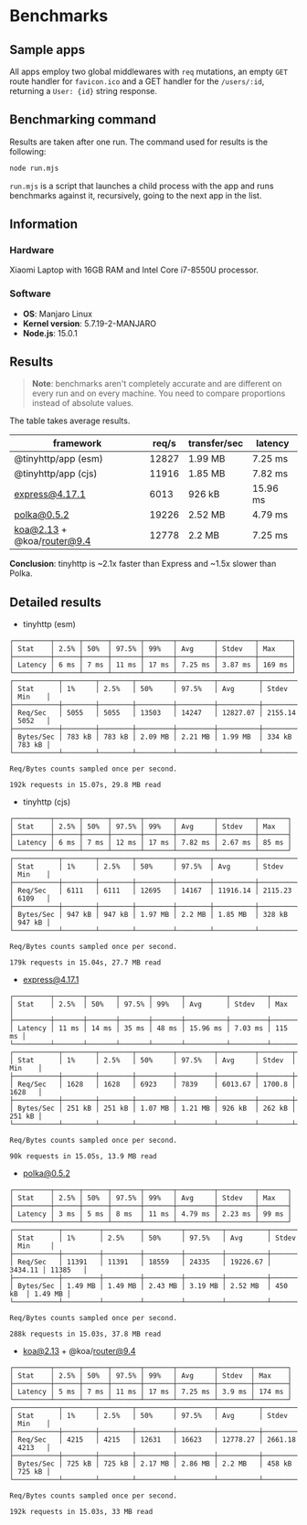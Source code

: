 # Benchmarks

## Sample apps

All apps employ two global middlewares with `req` mutations, an empty `GET` route handler for `favicon.ico` and a GET handler for the `/users/:id`, returning a `User: {id}` string response.

## Benchmarking command

Results are taken after one run. The command used for results is the following:

```sh
node run.mjs
```

`run.mjs` is a script that launches a child process with the app and runs benchmarks against it, recursively, going to the next app in the list.

## Information

### Hardware

Xiaomi Laptop with 16GB RAM and Intel Core i7-8550U processor.

### Software

- **OS**: Manjaro Linux
- **Kernel version**: 5.7.19-2-MANJARO
- **Node.js**: 15.0.1

## Results

> **Note**: benchmarks aren't completely accurate and are different on every run and on every machine. You need to compare proportions instead of absolute values.

The table takes average results.

| framework                  | req/s | transfer/sec | latency  |
| -------------------------- | ----- | ------------ | -------- |
| @tinyhttp/app (esm)        | 12827 | 1.99 MB      | 7.25 ms  |
| @tinyhttp/app (cjs)        | 11916 | 1.85 MB      | 7.82 ms  |
| express@4.17.1             | 6013  | 926 kB       | 15.96 ms |
| polka@0.5.2                | 19226 | 2.52 MB      | 4.79 ms  |
| koa@2.13 + @koa/router@9.4 | 12778 | 2.2 MB       | 7.25 ms  |

**Conclusion**: tinyhttp is ~2.1x faster than Express and ~1.5x slower than Polka.

## Detailed results

- tinyhttp (esm)

```
┌─────────┬──────┬──────┬───────┬───────┬─────────┬─────────┬────────┐
│ Stat    │ 2.5% │ 50%  │ 97.5% │ 99%   │ Avg     │ Stdev   │ Max    │
├─────────┼──────┼──────┼───────┼───────┼─────────┼─────────┼────────┤
│ Latency │ 6 ms │ 7 ms │ 11 ms │ 17 ms │ 7.25 ms │ 3.87 ms │ 169 ms │
└─────────┴──────┴──────┴───────┴───────┴─────────┴─────────┴────────┘
┌───────────┬────────┬────────┬─────────┬─────────┬──────────┬─────────┬────────┐
│ Stat      │ 1%     │ 2.5%   │ 50%     │ 97.5%   │ Avg      │ Stdev   │ Min    │
├───────────┼────────┼────────┼─────────┼─────────┼──────────┼─────────┼────────┤
│ Req/Sec   │ 5055   │ 5055   │ 13503   │ 14247   │ 12827.07 │ 2155.14 │ 5052   │
├───────────┼────────┼────────┼─────────┼─────────┼──────────┼─────────┼────────┤
│ Bytes/Sec │ 783 kB │ 783 kB │ 2.09 MB │ 2.21 MB │ 1.99 MB  │ 334 kB  │ 783 kB │
└───────────┴────────┴────────┴─────────┴─────────┴──────────┴─────────┴────────┘

Req/Bytes counts sampled once per second.

192k requests in 15.07s, 29.8 MB read
```

- tinyhttp (cjs)

```
┌─────────┬──────┬──────┬───────┬───────┬─────────┬─────────┬───────┐
│ Stat    │ 2.5% │ 50%  │ 97.5% │ 99%   │ Avg     │ Stdev   │ Max   │
├─────────┼──────┼──────┼───────┼───────┼─────────┼─────────┼───────┤
│ Latency │ 6 ms │ 7 ms │ 12 ms │ 17 ms │ 7.82 ms │ 2.67 ms │ 85 ms │
└─────────┴──────┴──────┴───────┴───────┴─────────┴─────────┴───────┘
┌───────────┬────────┬────────┬─────────┬────────┬──────────┬─────────┬────────┐
│ Stat      │ 1%     │ 2.5%   │ 50%     │ 97.5%  │ Avg      │ Stdev   │ Min    │
├───────────┼────────┼────────┼─────────┼────────┼──────────┼─────────┼────────┤
│ Req/Sec   │ 6111   │ 6111   │ 12695   │ 14167  │ 11916.14 │ 2115.23 │ 6109   │
├───────────┼────────┼────────┼─────────┼────────┼──────────┼─────────┼────────┤
│ Bytes/Sec │ 947 kB │ 947 kB │ 1.97 MB │ 2.2 MB │ 1.85 MB  │ 328 kB  │ 947 kB │
└───────────┴────────┴────────┴─────────┴────────┴──────────┴─────────┴────────┘

Req/Bytes counts sampled once per second.

179k requests in 15.04s, 27.7 MB read
```

- express@4.17.1

```
┌─────────┬───────┬───────┬───────┬───────┬──────────┬─────────┬────────┐
│ Stat    │ 2.5%  │ 50%   │ 97.5% │ 99%   │ Avg      │ Stdev   │ Max    │
├─────────┼───────┼───────┼───────┼───────┼──────────┼─────────┼────────┤
│ Latency │ 11 ms │ 14 ms │ 35 ms │ 48 ms │ 15.96 ms │ 7.03 ms │ 115 ms │
└─────────┴───────┴───────┴───────┴───────┴──────────┴─────────┴────────┘
┌───────────┬────────┬────────┬─────────┬─────────┬─────────┬────────┬────────┐
│ Stat      │ 1%     │ 2.5%   │ 50%     │ 97.5%   │ Avg     │ Stdev  │ Min    │
├───────────┼────────┼────────┼─────────┼─────────┼─────────┼────────┼────────┤
│ Req/Sec   │ 1628   │ 1628   │ 6923    │ 7839    │ 6013.67 │ 1700.8 │ 1628   │
├───────────┼────────┼────────┼─────────┼─────────┼─────────┼────────┼────────┤
│ Bytes/Sec │ 251 kB │ 251 kB │ 1.07 MB │ 1.21 MB │ 926 kB  │ 262 kB │ 251 kB │
└───────────┴────────┴────────┴─────────┴─────────┴─────────┴────────┴────────┘

Req/Bytes counts sampled once per second.

90k requests in 15.05s, 13.9 MB read
```

- polka@0.5.2

```
┌─────────┬──────┬──────┬───────┬───────┬─────────┬─────────┬───────┐
│ Stat    │ 2.5% │ 50%  │ 97.5% │ 99%   │ Avg     │ Stdev   │ Max   │
├─────────┼──────┼──────┼───────┼───────┼─────────┼─────────┼───────┤
│ Latency │ 3 ms │ 5 ms │ 8 ms  │ 11 ms │ 4.79 ms │ 2.23 ms │ 99 ms │
└─────────┴──────┴──────┴───────┴───────┴─────────┴─────────┴───────┘
┌───────────┬─────────┬─────────┬─────────┬─────────┬──────────┬─────────┬─────────┐
│ Stat      │ 1%      │ 2.5%    │ 50%     │ 97.5%   │ Avg      │ Stdev   │ Min     │
├───────────┼─────────┼─────────┼─────────┼─────────┼──────────┼─────────┼─────────┤
│ Req/Sec   │ 11391   │ 11391   │ 18559   │ 24335   │ 19226.67 │ 3434.11 │ 11385   │
├───────────┼─────────┼─────────┼─────────┼─────────┼──────────┼─────────┼─────────┤
│ Bytes/Sec │ 1.49 MB │ 1.49 MB │ 2.43 MB │ 3.19 MB │ 2.52 MB  │ 450 kB  │ 1.49 MB │
└───────────┴─────────┴─────────┴─────────┴─────────┴──────────┴─────────┴─────────┘

Req/Bytes counts sampled once per second.

288k requests in 15.03s, 37.8 MB read
```

- koa@2.13 + @koa/router@9.4

```
┌─────────┬──────┬──────┬───────┬───────┬─────────┬────────┬────────┐
│ Stat    │ 2.5% │ 50%  │ 97.5% │ 99%   │ Avg     │ Stdev  │ Max    │
├─────────┼──────┼──────┼───────┼───────┼─────────┼────────┼────────┤
│ Latency │ 5 ms │ 7 ms │ 11 ms │ 17 ms │ 7.25 ms │ 3.9 ms │ 174 ms │
└─────────┴──────┴──────┴───────┴───────┴─────────┴────────┴────────┘
┌───────────┬────────┬────────┬─────────┬─────────┬──────────┬─────────┬────────┐
│ Stat      │ 1%     │ 2.5%   │ 50%     │ 97.5%   │ Avg      │ Stdev   │ Min    │
├───────────┼────────┼────────┼─────────┼─────────┼──────────┼─────────┼────────┤
│ Req/Sec   │ 4215   │ 4215   │ 12631   │ 16623   │ 12778.27 │ 2661.18 │ 4213   │
├───────────┼────────┼────────┼─────────┼─────────┼──────────┼─────────┼────────┤
│ Bytes/Sec │ 725 kB │ 725 kB │ 2.17 MB │ 2.86 MB │ 2.2 MB   │ 458 kB  │ 725 kB │
└───────────┴────────┴────────┴─────────┴─────────┴──────────┴─────────┴────────┘

Req/Bytes counts sampled once per second.

192k requests in 15.03s, 33 MB read
```
